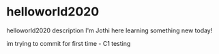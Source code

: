 # helloworld2020
helloworld2020 description
I'm Jothi here learning something new today!

im trying to commit for first time - C1
testing
